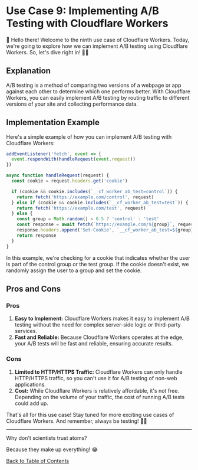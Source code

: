 # Use Case 9: Implementing A/B Testing with Cloudflare Workers

👋 Hello there! Welcome to the ninth use case of Cloudflare Workers. Today, we're going to explore how we can implement A/B testing using Cloudflare Workers. So, let's dive right in! 🏊‍♂️

## Explanation

A/B testing is a method of comparing two versions of a webpage or app against each other to determine which one performs better. With Cloudflare Workers, you can easily implement A/B testing by routing traffic to different versions of your site and collecting performance data.

## Implementation Example

Here's a simple example of how you can implement A/B testing with Cloudflare Workers:

```javascript
addEventListener('fetch', event => {
  event.respondWith(handleRequest(event.request))
})

async function handleRequest(request) {
  const cookie = request.headers.get('cookie')

  if (cookie && cookie.includes(`__cf_worker_ab_test=control`)) {
    return fetch('https://example.com/control', request)
  } else if (cookie && cookie.includes(`__cf_worker_ab_test=test`)) {
    return fetch('https://example.com/test', request)
  } else {
    const group = Math.random() < 0.5 ? 'control' : 'test'
    const response = await fetch(`https://example.com/${group}`, request)
    response.headers.append('Set-Cookie', `__cf_worker_ab_test=${group}; path=/`)
    return response
  }
}
```

In this example, we're checking for a cookie that indicates whether the user is part of the control group or the test group. If the cookie doesn't exist, we randomly assign the user to a group and set the cookie.

## Pros and Cons

### Pros

1. **Easy to Implement:** Cloudflare Workers makes it easy to implement A/B testing without the need for complex server-side logic or third-party services.
2. **Fast and Reliable:** Because Cloudflare Workers operates at the edge, your A/B tests will be fast and reliable, ensuring accurate results.

### Cons

1. **Limited to HTTP/HTTPS Traffic:** Cloudflare Workers can only handle HTTP/HTTPS traffic, so you can't use it for A/B testing of non-web applications.
2. **Cost:** While Cloudflare Workers is relatively affordable, it's not free. Depending on the volume of your traffic, the cost of running A/B tests could add up.

That's all for this use case! Stay tuned for more exciting use cases of Cloudflare Workers. And remember, always be testing! 🧪😄

---

Why don't scientists trust atoms?

Because they make up everything! 😂

[Back to Table of Contents](../table_of_contents.md)